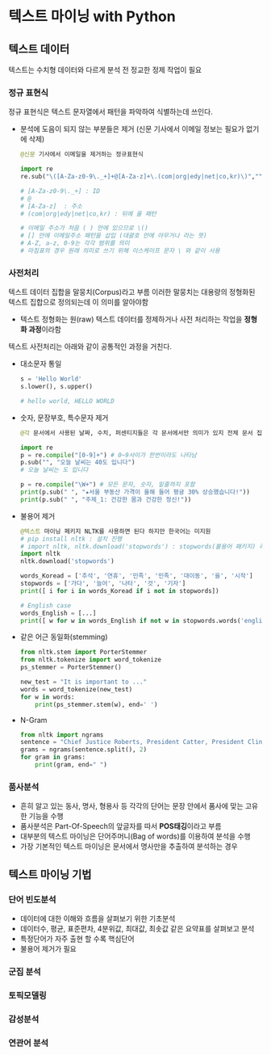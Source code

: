 # 텍스트 마이닝 with Python

## 텍스트 데이터
텍스트는 수치형 데이터와 다르게 분석 전 정교한 정제 작업이 필요

### 정규 표현식
정규 표현식은 텍스트 문자열에서 패턴을 파악하여 식별하는데 쓰인다. 
 - 분석에 도음이 되지 않는 부분들은 제거 (신문 기사에서 이메일 정보는 필요가 없기에 삭제)
    ```python
    @신문 기사에서 이메일을 제거하는 정규표현식 

    import re
    re.sub("\([A-Za-z0-9\._+]+@[A-Za-z]+\.(com|org|edy|net|co,kr)\)","", string)

    # [A-Za-z0-9\._+] : ID 
    # @ 
    # [A-Za-z]  : 주소
    # (com|org|edy|net|co,kr) : 뒤에 올 패턴

    # 이메일 주소가 처음 ( ) 안에 있으므로 \()
    # [] 안에 이메일주소 패턴을 삽입 (대괄호 안에 아무거나 라는 뜻)
    # A-Z, a-z, 0-9는 각각 범위를 의미
    # 마침표의 경우 원래 의미로 쓰기 위해 이스케이프 문자 \ 와 같이 사용
    ```


### 사전처리
텍스트 데이터 집합을 말뭉치(Corpus)라고 부름 이러한 말뭉치는 대용량의 정형화된 텍스트 집합으로
정의되는데 이 의미를 알아야함
- 텍스트 정형화는 원(raw) 텍스트 데이터를 정제하거나 사전 처리하는 작업을 **정형화 과정**이라함

 텍스트 사전처리는 아래와 같이 공통적인 과정을 거친다.
- 대소문자 통일
    ```python
    s = 'Hello World'
    s.lower(), s.upper()

    # hello world, HELLO WORLD
    ```
- 숫자, 문장부호, 특수문자 제거
    ```python
    @각 문서에서 사용된 날짜, 수치, 퍼센티지들은 각 문서에서만 의미가 있지 전체 문서 집합에서는 의미가 없으므로 분석시 어려움을 준다.

    import re
    p = re.compile("[0-9]+") # 0~9사이가 한번이라도 나타남
    p.sub("", "오늘 날씨는 40도 입니다")
    # 오늘 날씨는 도 입니다

    p = re.compile("\W+") # 모든 문자, 숫자, 밑줄까지 포함
    print(p.sub(" ", "★서울 부동산 가격이 올해 들어 평귱 30% 상승했습니다!"))
    print(p.sub(" ", "주제_1: 건강한 몸과 건강한 정신!"))
    ```

- 불용어 제거
    ```python
    @텍스트 마이닝 페키지 NLTK를 사용하면 된다 하지만 한국어는 미지원
    # pip install nltk : 설치 진행
    # import nltk, nltk.download('stopwords') : stopwords(불용어 패키지) 라이브러리를 다운
    import nltk
    nltk.download('stopwords')

    words_Koread = ['추석', '연휴', '민족', '민족', '대이동', '을', '시작']
    stopwords = ['가다', '늘어', '나타', '것', '기자']
    print([ i for i in words_Koread if i not in stopwords])

    # English case
    words_English = [...]
    print([ w for w in words_English if not w in stopwords.words('english')])
    ```

- 같은 어근 동일화(stemming)
    ```python
    from nltk.stem import PorterStemmer
    from nltk.tokenize import word_tokenize
    ps_stemmer = PorterStemmer()

    new_test = "It is important to ..."
    words = word_tokenize(new_test)
    for w in words:
        print(ps_stemmer.stem(w), end=' ')
    ```

- N-Gram
    ```python
    from nltk import ngrams
    sentence = "Chief Justice Roberts, President Catter, President Clinton, ..."
    grams = ngrams(sentence.split(), 2)
    for gram in grams:
        print(gram, end=" ")
    ```


### 품사분석
- 흔히 알고 있는 동사, 명사, 형용사 등 각각의 단어는 문장 안에서 품사에 맞는 고유한 기능을 수행
- 품사분석은 Part-Of-Speech의 앞글자를 따서 **POS태깅**이라고 부름
- 대부분의 텍스트 마이닝은 단어주머니(Bag of words)를 이용하여 분석을 수행
- 가장 기본적인 텍스트 마이닝은 문서에서 명사만을 추출하여 분석하는 경우


## 텍스트 마이닝 기법

### 단어 빈도분석
- 데이터에 대한 이해와 흐름을 살펴보기 위한 기초분석
- 데이터수, 평균, 표준편차, 4분위값, 최대값, 최솟값 같은 요약표를 살펴보고 분석
- 특정단어가 자주 출현 할 수록 핵심단어
- 불용어 제거가 필요

### 군집 분석
### 토픽모델링
### 감성분석
### 연관어 분석






